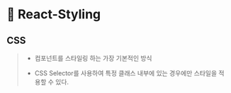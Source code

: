 # 🎨 React-Styling

## CSS
> + 컴포넌트를 스타일링 하는 가장 기본적인 방식
> - CSS Selector를 사용하여 특정 클래스 내부에 있는 경우에만 스타일을 적용할 수 있다.